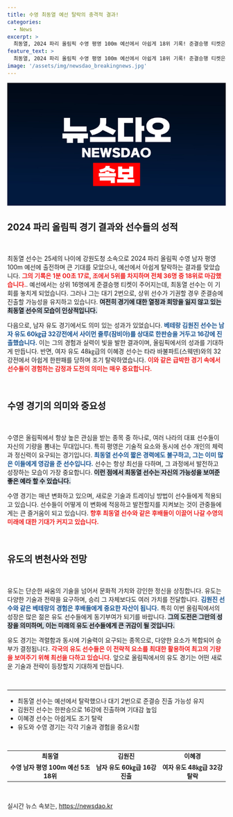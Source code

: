 ```yaml
---
title: 수영 최동열 예선 탈락의 충격적 결과!
categories:
  - News
excerpt: >
  최동열, 2024 파리 올림픽 수영 평영 100m 예선에서 아쉽게 18위 기록! 준결승행 티켓은 기권 선수의 행운에 달려. 남자 유도 김원진은 16강 진출, 이혜경은 조기 탈락. 클릭해서 이들의 도전 이야기 확인하세요!
feature_text: >
  최동열, 2024 파리 올림픽 수영 평영 100m 예선에서 아쉽게 18위 기록! 준결승행 티켓은 기권 선수의 행운에 달려. 남자 유도 김원진은 16강 진출, 이혜경은 조기 탈락. 클릭해서 이들의 도전 이야기 확인하세요!
image: '/assets/img/newsdao_breakingnews.jpg'
---
```


<p><img src="/assets/img/newsdao_breakingnews.jpg" alt="pcversion 속보" /></p>

<h2 data-ke-size="size26">2024 파리 올림픽 경기 결과와 선수들의 성적</h2>

<p data-ke-size="size16">&nbsp;</p>

<p>최동열 선수는 25세의 나이에 강원도청 소속으로 2024 파리 올림픽 수영 남자 평영 100m 예선에 출전하며 큰 기대를 모았으나, 예선에서 아쉽게 탈락하는 결과를 맞았습니다. <b><span style="color: #ee2323;">그의 기록은 1분 00초 17로, 조에서 5위를 차지하며 전체 36명 중 18위로 마감했습니다.</span></b>. 예선에서는 상위 16명에게 준결승행 티켓이 주어지는데, 최동열 선수는 이 기회를 놓치게 되었습니다. 그러나 그는 대기 2번으로, 상위 선수가 기권할 경우 준결승에 진출할 가능성을 유지하고 있습니다. <b><span style="background-color: #21538527;">여전히 경기에 대한 열정과 희망을 잃지 않고 있는 최동열 선수의 모습이 인상적입니다.</span></b></p>

<p>다음으로, 남자 유도 경기에서도 의미 있는 성과가 있었습니다. <b><span style="color: #1a5490;">베테랑 김원진 선수는 남자 유도 60㎏급 32강전에서 사이먼 줄루(잠비아)를 상대로 한판승을 거두고 16강에 진출했습니다.</span></b> 이는 그의 경험과 실력이 빛을 발한 결과이며, 올림픽에서의 성과를 기대하게 만듭니다. 반면, 여자 유도 48㎏급의 이혜경 선수는 타라 바불파트(스웨덴)와의 32강전에서 아쉽게 한판패를 당하며 조기 탈락하였습니다. <b><span style="color: #ee2323;">이와 같은 급박한 경기 속에서 선수들이 경험하는 감정과 도전의 의미는 매우 중요합니다.</span></b></p>

<p data-ke-size="size16">&nbsp;</p>

<h2 data-ke-size="size26">수영 경기의 의미와 중요성</h2>

<p data-ke-size="size16">&nbsp;</p>

<p>수영은 올림픽에서 항상 높은 관심을 받는 종목 중 하나로, 여러 나라의 대표 선수들이 자신의 기량을 뽐내는 무대입니다. 특히 평영은 기술적 요소와 동시에 선수 개인의 체력과 정신력이 요구되는 경기입니다. <b><span style="color: #1a5490;">최동열 선수의 짧은 경력에도 불구하고, 그는 이미 많은 이들에게 영감을 준 선수입니다.</span></b> 선수는 항상 최선을 다하며, 그 과정에서 발전하고 성장하는 모습이 가장 중요합니다. <b><span style="background-color: #21538527;">이런 점에서 최동열 선수는 자신의 가능성을 보여준 좋은 예라 할 수 있습니다.</span></b></p>

<p>수영 경기는 매년 변화하고 있으며, 새로운 기술과 트레이닝 방법이 선수들에게 적용되고 있습니다. 선수들이 어떻게 이 변화에 적응하고 발전할지를 지켜보는 것이 관중들에게는 큰 즐거움이 되고 있습니다. <b><span style="color: #ee2323;">향후 최동열 선수와 같은 후배들이 이끌어 나갈 수영의 미래에 대한 기대가 커지고 있습니다.</span></b></p>

<p data-ke-size="size16">&nbsp;</p>

<h2 data-ke-size="size26">유도의 변천사와 전망</h2>

<p data-ke-size="size16">&nbsp;</p>

<p>유도는 단순한 싸움의 기술을 넘어서 문화적 가치와 강인한 정신을 상징합니다. 유도는 다양한 기술과 전략을 요구하며, 승리 그 자체보다도 여러 가치를 전달합니다. <b><span style="color: #1a5490;">김원진 선수와 같은 베테랑의 경험은 후배들에게 중요한 자산이 됩니다.</span></b> 특히 이번 올림픽에서의 성장은 많은 젊은 유도 선수들에게 동기부여가 되기를 바랍니다. <b><span style="background-color: #21538527;">그의 도전은 그만의 성장을 의미하며, 이는 미래의 유도 선수들에게 큰 귀감이 될 것입니다.</span></b></p>

<p>유도 경기는 격렬함과 동시에 기술력이 요구되는 종목으로, 다양한 요소가 복합되어 승부가 결정됩니다. <b><span style="color: #ee2323;">각국의 유도 선수들은 이 전략적 요소를 최대한 활용하여 최고의 기량을 보여주기 위해 최선을 다하고 있습니다.</span></b> 앞으로 올림픽에서의 유도 경기는 어떤 새로운 기술과 전략이 등장할지 기대하게 만듭니다.</p>

<p data-ke-size="size16">&nbsp;</p>

<hr>

<ul>
<li>최동열 선수는 예선에서 탈락했으나 대기 2번으로 준결승 진출 가능성 유지</li>
<li>김원진 선수는 한판승으로 16강에 진출하며 기대감 높임</li>
<li>이혜경 선수는 아쉽게도 조기 탈락</li>
<li>유도와 수영 경기는 각각 기술과 경험을 중요시함</li>
</ul>

<p data-ke-size="size16">&nbsp;</p> 

<table style="width:100%">
<tr>
<td style="text-align: center; height: 17px;"><b>최동열</b></td>
<td style="text-align: center; height: 17px;"><b>김원진</b></td>
<td style="text-align: center; height: 17px;"><b>이혜경</b></td>
</tr>
<tr>
<td style="text-align: center; height: 17px;"><b>수영 남자 평영 100m 예선 5조 18위</b></td>
<td style="text-align: center; height: 17px;"><b>남자 유도 60㎏급 16강 진출</b></td>
<td style="text-align: center; height: 17px;"><b>여자 유도 48㎏급 32강 탈락</b></td>
</tr>
</table>

<p data-ke-size="size16">&nbsp;</p>
실시간 뉴스 속보는, <a href="https://newsdao.kr" rel="dofollow">https://newsdao.kr</a>


